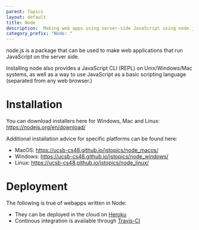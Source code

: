 ```yaml
---
parent: Topics
layout: default
title: Node
description:  Making web apps using server-side JavaScript using node.js
category_prefix: "Node: "
---
```


node.js is a package that can be used to make web applications that run JavaScript on the server side.

Installing node also provides a JavaScript CLI (REPL) on Unix/Windows/Mac systems, as well as a way to use
JavaScript as a basic scripting language (separated from any web browser.)

# Installation

You can download installers here for Windows, Mac and Linux: <https://nodejs.org/en/download/>

Additional installation advice for specific platforms can be found here:
* MacOS: <https://ucsb-cs48.github.io/jstopics/node_macos/>
* Windows: <https://ucsb-cs48.github.io/jstopics/node_windows/>
* Linux: <https://ucsb-cs48.github.io/jstopics/node_linux/>

# Deployment

The following is true of webapps written in Node:

* They can be deployed in the cloud on [Heroku](/topics/heroku)
* Continous integration is available through [Travis-CI](/topics/travis-ci/)
